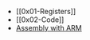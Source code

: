 - [[0x01-Registers]]
- [[0x02-Code]]
- [Assembly with ARM](https://www.youtube.com/watch?v=gfmRrPjnEw4&t=9s)
